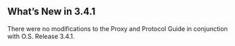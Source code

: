 
## What’s New in 3.4.1

There were no modifications to the Proxy and Protocol Guide in conjunction with O.S. Release 3.4.1.